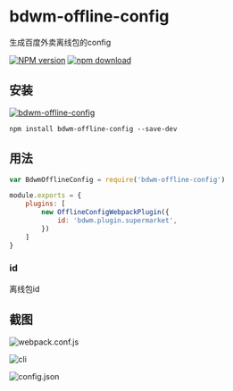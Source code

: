 # bdwm-offline-config
生成百度外卖离线包的config

[![NPM version][npm-image]][npm-url]
[![npm download][download-image]][download-url]

[npm-image]: http://img.shields.io/npm/v/bdwm-offline-config.svg?style=flat-square
[npm-url]: http://npmjs.org/package/bdwm-offline-config
[download-image]: https://img.shields.io/npm/dm/bdwm-offline-config.svg?style=flat-square
[download-url]: https://npmjs.org/package/bdwm-offline-config


## 安装

[![bdwm-offline-config](https://nodei.co/npm/bdwm-offline-config.png)](https://npmjs.org/package/bdwm-offline-config)

`npm install bdwm-offline-config --save-dev`

## 用法

```javascript
var BdwmOfflineConfig = require('bdwm-offline-config')

module.exports = {
    plugins: [
        new OfflineConfigWebpackPlugin({
            id: 'bdwm.plugin.supermarket',
        })
    ]
}
```

### id
离线包id

## 截图

![webpack.conf.js](https://raw.githubusercontent.com/shiye515/bdwm-offline-config/screenshot/webpack.conf.js.png)

![cli](https://raw.githubusercontent.com/shiye515/bdwm-offline-config/screenshot/cli.png)

![config.json](https://raw.githubusercontent.com/shiye515/bdwm-offline-config/screenshot/config.json.png)
